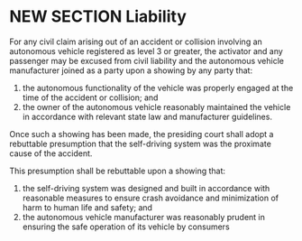 
# NEW SECTION Liability
For any civil claim arising out of an accident or collision involving an autonomous vehicle registered as level 3 or greater, the activator and any passenger may be excused from civil liability and the autonomous vehicle manufacturer joined as a party upon a showing by any party that:

1. the autonomous functionality of the vehicle was properly engaged at the time of the accident or collision; and
2. the owner of the autonomous vehicle reasonably maintained the vehicle in accordance with relevant state law and manufacturer guidelines.

Once such a showing has been made, the presiding court shall adopt a rebuttable presumption that the self-driving system was the proximate cause of the accident.  

This presumption shall be rebuttable upon a showing that:

1.  the self-driving system was designed and built in accordance with reasonable measures to ensure crash avoidance and minimization of harm to human life and safety; and
2.  the autonomous vehicle manufacturer was reasonably prudent in ensuring the safe operation of its vehicle by consumers
